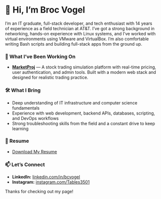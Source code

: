 # 👋 Hi, I’m Broc Vogel

I’m an IT graduate, full-stack developer, and tech enthusiast with 14 years of experience as a field technician at AT&T. I’ve got a strong background in networking, hands-on experience with Linux systems, and I’ve worked with virtual environments using VMware and VirtualBox. I’m also comfortable writing Bash scripts and building full-stack apps from the ground up.

### 🚀 What I’ve Been Working On
- **[MarketProj](https://github.com/bcvogel/MarketProj)** — A stock trading simulation platform with real-time pricing, user authentication, and admin tools. Built with a modern web stack and designed for realistic trading practice.

### 🛠️ What I Bring
- Deep understanding of IT infrastructure and computer science fundamentals  
- Experience with web development, backend APIs, databases, scripting, and DevOps workflows  
- Strong troubleshooting skills from the field and a constant drive to keep learning

### 📄 Resume
- [Download My Resume](./Broc_Vogel_Resume.pdf)

### 📫 Let’s Connect
- **LinkedIn:** [linkedin.com/in/bcvogel](https://www.linkedin.com/in/bcvogel)  
- **Instagram:** [instagram.com/Tables3501](https://www.instagram.com/Tables3501)

Thanks for checking out my page!
